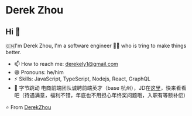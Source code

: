 # Derek Zhou

## Hi 👋

🇨🇳I'm Derek Zhou, I'm a software engineer 👨‍💻 who is tring to make things better.

- 📫 How to reach me: derekely1@gmail.com
- 😄 Pronouns: he/him
- ⚡ Skills: JavaScript, TypeScript, Nodejs, React, GraphQL
- 👋 字节跳动 电商前端团队诚聘前端英才（base 杭州），JD在[这里](https://job.toutiao.com/s/JQk44Ad)，快来看看吧（待遇满意，福利不错，年底也不用担心年终奖问题哦，入职有等额补偿）

⭐️ From [DerekZhou](https://github.com/derekeeeeely)
